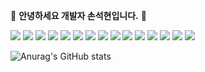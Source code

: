 👋 **안녕하세요 개발자 손석현입니다.** 👋

<img src="https://img.shields.io/badge/JAVASCRIPT-F7DF1E?style=flat&logo=javascript&logoColor=000000"/> <img src="https://img.shields.io/badge/REACT-61DAFB?style=flat&logo=react&logoColor=000000"/> <img src="https://img.shields.io/badge/SPRINGBOOT-6DB33F?style=flat&logo=springboot&logoColor=000000"/> <img src="https://img.shields.io/badge/DOCKER-2496ED?style=flat&logo=docker&logoColor=000000"/> <img src="https://img.shields.io/badge/JAVA-437291?style=flat&logo=openjdk&logoColor=000000"/> <img src="https://img.shields.io/badge/MYSQL-4479A1?style=flat&logo=mysql&logoColor=000000"/> <img src="https://img.shields.io/badge/MARIADB-003545?style=flat&logo=mariadb&logoColor=000000"/> <img src="https://img.shields.io/badge/MSSQL-CC2927?style=flat&logo=microsoftsqlserver&logoColor=000000"/> <img src="https://img.shields.io/badge/SQLITE-003B57?style=flat&logo=sqlite&logoColor=000000"/> <img src="https://img.shields.io/badge/ORACLE-F80000?style=flat&logo=oracle&logoColor=000000"/> <img src="https://img.shields.io/badge/TOMCAT-F8DC75?style=flat&logo=apachetomcat&logoColor=000000"/> <img src="https://img.shields.io/badge/GITLAB-FC6D26?style=flat&logo=gitlab&logoColor=000000"/> <img src="https://img.shields.io/badge/GITHUB-181717?style=flat&logo=github&logoColor=000000"/> <img src="https://img.shields.io/badge/GIT-F05032?style=flat&logo=git&logoColor=000000"/> <img src="https://img.shields.io/badge/INTELLIJ-000000?style=flat&logo=intellijidea&logoColor=000000"/>

![Anurag's GitHub stats](https://github-readme-stats.vercel.app/api?username=ssh5340&show_icons=true&theme=radical)

<!--
**ssh5340/ssh5340** is a ✨ _special_ ✨ repository because its `README.md` (this file) appears on your GitHub profile.

Here are some ideas to get you started:

- 🔭 I’m currently working on ...
- 🌱 I’m currently learning ...
- 👯 I’m looking to collaborate on ...
- 🤔 I’m looking for help with ...
- 💬 Ask me about ...
- 📫 How to reach me: ...
- 😄 Pronouns: ...
- ⚡ Fun fact: ...
-->
